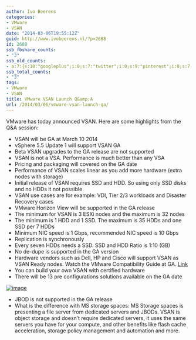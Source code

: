 ```yaml
---
author: Ivo Beerens
categories:
- VMware
- VSAN
date: "2014-03-06T19:55:12Z"
guid: http://www.ivobeerens.nl/?p=2688
id: 2688
ssb_fbshare_counts:
- "3"
ssb_old_counts:
- a:7:{s:10:"googleplus";i:0;s:7:"twitter";i:0;s:9:"pinterest";i:0;s:7:"fbshare";i:3;s:8:"linkedin";i:0;s:6:"reddit";i:0;s:6:"tumblr";i:0;}
ssb_total_counts:
- "3"
tags:
- VMware
- VSAN
title: VMware VSAN Launch Q&amp;A
url: /2014/03/06/vmware-vsan-launch-qa/
---
```


VMware has today announced VSAN. Here are some highlights from the Q&amp;A session:

- VSAN will be GA at March 10 2014
- vSphere 5.5 Update 1 will support VSAN GA
- Beta VSAN upgrades to the GA release are not supported
- VSAN is not a VSA. Performance is much better than any VSA
- Pricing and packaging will covered on the GA date
- Performance of VSAN scales linear as you add more hardware (extra nodes with storage)
- Initial release of VSAN requires SSD and HDD. So using only SSD disks and no HDDs it not possible
- VSAN use cases are for example: VDI, Tier 2/3 workloads and Disaster Recovery cases
- VMware Horizon View will be supported in the GA release
- The minimum for VSAN is 3 ESXi nodes and the maximum is 32 nodes
- The minimum is 1 HDD and 1 SSD. The maximum is 35 HDDs and one SSD per 7 HDDs
- Minimum NIC speed is 1 Gbps, recommended NIC speed is 10 Gbps
- Replication is synchronously
- Every seven HDDs needs a SSD. SSD and HDD Ratio is 1:10 (GB)
- No de-dupe is supported in the GA version
- Hardware vendors such as Dell, HP and Cisco will support VSAN as VSAN Ready nodes. Watch the VMware Compatibility Guide at GA. [Link](http://www.vmware.com/resources/compatibility/search.php?deviceCategory=vsan)
- You can build your own VSAN with certified hardware
- There will be 13 pre configurations solutions available on the GA date

[![image](http://localhost/wp-content/uploads/2014/03/image_thumb.png "image")](http://localhost/wp-content/uploads/2014/03/image.png)

- JBOD is not supported in the GA release
- What is the difference with MS storage spaces: MS Storage spaces is presenting a file server from dedicated servers and JBODs. VSAN is object storage and doesn’t require dedicated servers, it uses the same servers you have for your compute, and other benefits like flash cache acceleration, storage policy management and automation and more.
